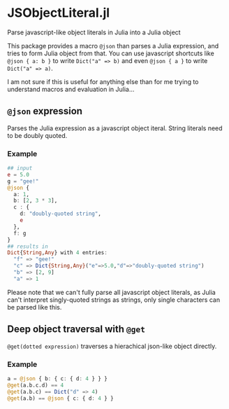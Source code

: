 # JSObjectLiteral.jl
Parse javascript-like object literals in Julia into a Julia object

This package provides a macro `@json` than parses a Julia expression, and tries to form Julia object from that.  You can use javascript shortcuts like `@json { a: b }` to write `Dict("a" => b)` and even `@json { a }` to write `Dict("a" => a)`.

I am not sure if this is useful for anything else than for me trying to understand macros and evaluation in Julia...

## `@json` expression

Parses the Julia expression as a javascript object iteral.  String literals need to be doubly quoted.

### Example

```julia
## input
e = 5.0
g = "gee!"
@json {
  a: 1,
  b: [2, 3 * 3],
  c : {
    d: "doubly-quoted string",
    e
  },
  f: g
}
## results in
Dict{String,Any} with 4 entries:
  "f" => "gee!"
  "c" => Dict{String,Any}("e"=>5.0,"d"=>"doubly-quoted string")
  "b" => [2, 9]
  "a" => 1
```

Please note that we can't fully parse all javascript object literals, as Julia can't interpret singly-quoted strings as strings, only single characters can be parsed like this.

## Deep object traversal with `@get`

`@get(dotted expression)` traverses a hierachical json-like object directly.

### Example
```julia
a = @json { b: { c: { d: 4 } } }
@get(a.b.c.d) == 4
@get(a.b.c) == Dict("d" => 4)
@get(a.b) == @json { c: { d: 4 } }
```
